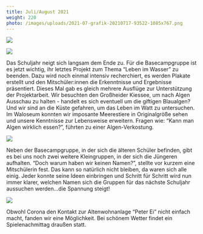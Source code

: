 ```yaml
---
title: Juli/August 2021
weight: 220
photo: /images/uploads/2021-07-grafik-20210717-93522-1085x767.png
---
```

![](/images/uploads/2021-07-grafik-20210717-93522-1085x767.png)

![](/images/uploads/2021-07-grafik-20210717-0940411-626x470.png)

Das Schuljahr neigt sich langsam dem Ende zu. Für die Basecampgruppe ist es jetzt wichtig, ihr letztes Projekt zum Thema “Leben im Wasser” zu beenden. Dazu wird noch einmal intensiv recherchiert, es werden Plakate erstellt und den Mitschüler:innen die Erkenntnisse und Ergebnisse präsentiert. Dieses Mal gab es gleich mehrere Ausflüge zur Unterstützung der Projektarbeit. Wir besuchten den Großheider Kiessee, um nach Algen Ausschau zu halten - handelt es sich eventuell um die giftigen Blaualgen? Und wir sind an die Küste gefahren, um das Leben im Watt zu untersuchen. Im Waloseum konnten wir imposante Meerestiere in Originalgröße sehen und unsere Kenntnisse zur Lebensweise erweitern. Fragen wie: “Kann man Algen wirklich essen?”, führten zu einer Algen-Verkostung.

![](/images/uploads/2021-07-grafik-20210717-0948571-436x327.png)

Neben der Basecampgruppe, in der sich die älteren Schüler befinden, gibt es bei uns noch zwei weitere Kleingruppen, in der sich die Jüngeren aufhalten. “Doch warum haben wir keinen Namen?”, stellte vor kurzem eine Mitschülerin fest. Das kann so natürlich nicht bleiben, da waren sich alle einig. Jeder konnte seine Ideen einbringen und Schritt für Schritt wird nun immer klarer, welchen Namen sich die Gruppen für das nächste Schuljahr aussuchen werden...die Spannung steigt!  

![](/images/uploads/2021-07-spieletagalltenheim21-436x327.jpg)

Obwohl Corona den Kontakt zur Altenwohnanlage “Peter Ei” nicht einfach macht, fanden wir eine Möglichkeit. Bei schönem Wetter findet ein Spielenachmittag draußen statt.